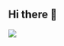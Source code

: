 ## Hi there 👋
![](https://github-readme-stats.vercel.app/api/top-langs/?username=Ershik286Labs&langs_count=3&theme=dark&title_color=FFF)
